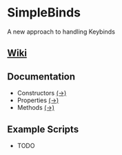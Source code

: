 # SimpleBinds

A new approach to handling Keybinds

## [Wiki](https://github.com/Drastics-Experiments/SimpleBinds/wiki)

## Documentation
* Constructors [(→)](https://github.com/Drastics-Experiments/SimpleBinds/wiki/Documentation#constructor)
* Properties [(→)](https://github.com/Drastics-Experiments/SimpleBinds/wiki/Documentation#properties)
* Methods [(→)](https://github.com/Drastics-Experiments/SimpleBinds/wiki/Documentation#methods)

## Example Scripts
* TODO